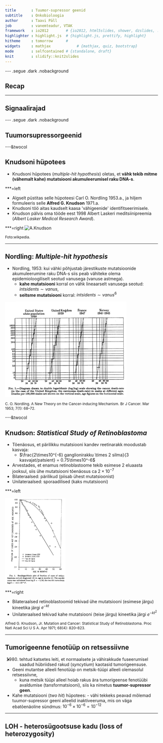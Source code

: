 ```yaml
---
title       : Tuumor-supressor geenid
subtitle    : Onkobioloogia
author      : Taavi Päll
job         : vanemteadur, VTAK
framework   : io2012        # {io2012, html5slides, shower, dzslides, ...}
highlighter : highlight.js  # {highlight.js, prettify, highlight}
hitheme     : tomorrow      # 
widgets     : mathjax            # {mathjax, quiz, bootstrap}
mode        : selfcontained # {standalone, draft}
knit        : slidify::knit2slides
---
```


<!-- Limit image width and height -->
<style type="text/css">
img {     
  max-height: 480px;     
  max-width: 600px; 
}
</style>

<style> .title-slide {
  background-color: #FFFFFF; /*#CBE7A5 #EDE0CF; ; #CA9F9D*/
}

.title-slide hgroup > h1{
 font-family: 'Oswald', 'Helvetica', sanserif; 
}

.title-slide hgroup > h1, 
.title-slide hgroup > h2 {
  color: #535E43 ;  /* ; #EF5150*/
}
</style>

<!-- Center image on slide -->
<script type="text/javascript" src="http://ajax.aspnetcdn.com/ajax/jQuery/jquery-1.7.min.js"></script>
<script type="text/javascript">
$(function() {     
  $("p:has(img)").addClass('centered'); 
});
</script>

<!-- Italic -->
<style>
em {
  font-style: italic
}
</style>

<!-- Bold -->
<style>
strong {
  font-weight: bold;
}
</style>

--- .segue .dark .nobackground
## Recap

----
## Signaalirajad


--- .segue .dark .nobackground
## Tuumorsupressorgeenid

---&twocol
## Knudsoni hüpotees

- Knudsoni hüpotees (*multiple-hit hypothesis*) oletas, et **vähk tekib mitme (vähemalt kahe) mutatsiooni akumuleerumisel raku DNA-s**.

***=left
- Algselt püstitas selle hüpoteesi Carl O. Nordling 1953.a., ja hiljem formuleeris selle **Alfred G. Knudson** 1971.a. 
- Knudsoni töö aitas kaudselt kaasa 'vähigeenide' identifitseerimisele. 
- Knudson pälvis oma tööde eest 1998 Albert Laskeri meditsiinipreemia (*Albert Lasker Medical Research Award*).

***=right
<img src="http://upload.wikimedia.org/wikipedia/commons/9/94/Nci-vol-8196-300_alfred_knudson.jpg" alt="A.Knudson" style="width: 200px;"/>
<p style="font-size:12px">Foto:wikpedia.</p>

---
## Nordling: *Multiple-hit hypothesis*

- Nordling, 1953: kui vähki põhjustab järestikuste mutatsioonide akumuleerumine raku DNA-s siis peab vähiteke olema epidemioloogiliselt seotud vanusega (vanuse astmega).
    - **kahe mutatsiooni** korral on vähk lineaarselt vanusega seotud: $intsidents \sim vanus$, 
    - **seitsme mutatsiooni** korral: $intsidents \sim vanus^{6}$ 

<img src="Nordling1953.png" alt="A New Theory on the Cancer-inducing Mechanism" style="width: 400px;"/>
<p style="font-size:12px">C. O. Nordling. A New Theory on the Cancer-inducing Mechanism. Br J Cancer. Mar 1953; 7(1): 68–72.</p>

---&twocol
## Knudson: *Statistical Study of Retinoblastoma*

- Tõenäosus, et pärilikku mutatsiooni kandev reetinarakk moodustab kasvaja:
    - $\frac{2\times10^{-6} ganglionirakku \times 2 silma}{3 kasvajat/patsient} = 0.75\times10^-6$
- Arvestades, et enamus retinoblastoome tekib esimese 2 eluaasta jooksul, siis ühe mutatsiooni tõenäosus ca $2\times10^{-7}$
- Bilateraalsed: pärilikud (piisab ühest mutatsioonist)
- Unilateraalsed: sporaadilised (kaks mutatsiooni)

***=left

<img src="Knudson_Rb.png" alt="A New Theory on the Cancer-inducing Mechanism" style="width: 200px;"/>


***=right
- Bilateraalsed retinoblastoomid tekivad ühe mutatsiooni (esimese järgu) kineetika järgi $e^{-kt}$
- Unilateraalsed tekivad kahe mutatsiooni (teise järgu) kineetika järgi $e^{-kt^{2}}$

<p style="font-size:12px">Alfred G. Knudson, Jr. Mutation and Cancer: Statistical Study of Retinoblastoma. Proc Natl Acad Sci U S A. Apr 1971; 68(4): 820–823.</p>

---
## Tumorigeenne fenotüüp on retsessiivne

- 1980. tehtud katsetes leiti, et normaalsete ja vähirakkude fuseerumisel saadud hübriidsed rakud (*syncytium*) kaotasid tumorigeensuse.
- Geeni mutantse alleeli fenotüüp on metsik-tüüpi alleeli olemasolul retsessiivne,
    - kuna metsik tüüpi alleel hoiab rakus ära tumorigeense fenotüübi avaldumise (tansformatsiooni), siis ka nimetus **tuumor-supressor geen**.
- Kahe mutatsiooni (*two hit*) hüpotees: 
      - vähi tekkeks peavad mõlemad tuumor-supressor geeni alleelid inaktiveeruma, mis on väga ebatõenäoline sündmus: $10^{-6}\times10^{-6}=10^{-12}$

---
## LOH - heterosügootsuse kadu (loss of heterozygosity)




